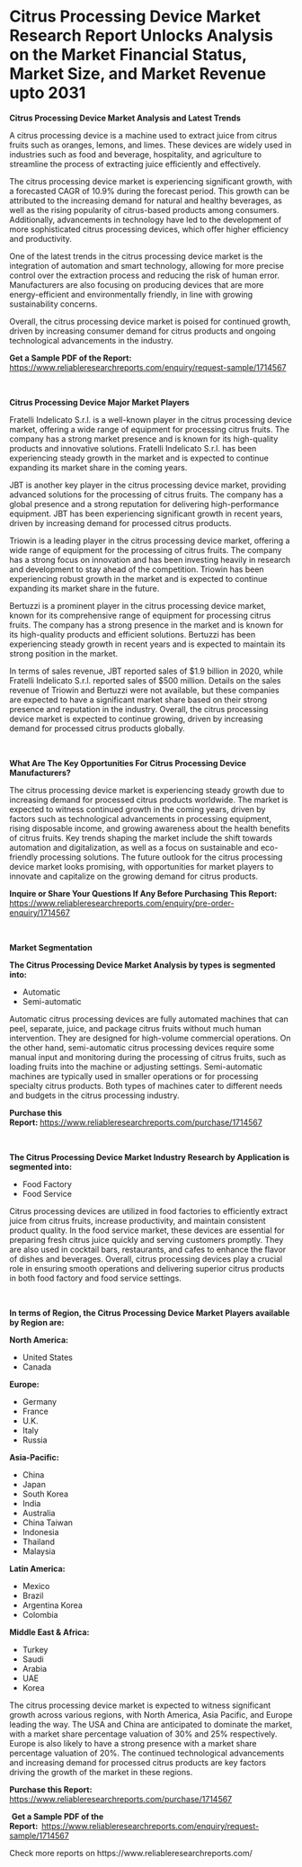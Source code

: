 <p><h1>Citrus Processing Device Market Research Report Unlocks Analysis on the Market Financial Status, Market Size, and Market Revenue upto 2031</h1></p><p><strong>Citrus Processing Device Market Analysis and Latest Trends</strong></p>
<p><p>A citrus processing device is a machine used to extract juice from citrus fruits such as oranges, lemons, and limes. These devices are widely used in industries such as food and beverage, hospitality, and agriculture to streamline the process of extracting juice efficiently and effectively.</p><p>The citrus processing device market is experiencing significant growth, with a forecasted CAGR of 10.9% during the forecast period. This growth can be attributed to the increasing demand for natural and healthy beverages, as well as the rising popularity of citrus-based products among consumers. Additionally, advancements in technology have led to the development of more sophisticated citrus processing devices, which offer higher efficiency and productivity.</p><p>One of the latest trends in the citrus processing device market is the integration of automation and smart technology, allowing for more precise control over the extraction process and reducing the risk of human error. Manufacturers are also focusing on producing devices that are more energy-efficient and environmentally friendly, in line with growing sustainability concerns.</p><p>Overall, the citrus processing device market is poised for continued growth, driven by increasing consumer demand for citrus products and ongoing technological advancements in the industry.</p></p>
<p><strong>Get a Sample PDF of the Report:&nbsp;</strong> <a href="https://www.reliableresearchreports.com/enquiry/request-sample/1714567">https://www.reliableresearchreports.com/enquiry/request-sample/1714567</a></p>
<p>&nbsp;</p>
<p><strong>Citrus Processing Device Major Market Players</strong></p>
<p><p>Fratelli Indelicato S.r.l. is a well-known player in the citrus processing device market, offering a wide range of equipment for processing citrus fruits. The company has a strong market presence and is known for its high-quality products and innovative solutions. Fratelli Indelicato S.r.l. has been experiencing steady growth in the market and is expected to continue expanding its market share in the coming years.</p><p>JBT is another key player in the citrus processing device market, providing advanced solutions for the processing of citrus fruits. The company has a global presence and a strong reputation for delivering high-performance equipment. JBT has been experiencing significant growth in recent years, driven by increasing demand for processed citrus products.</p><p>Triowin is a leading player in the citrus processing device market, offering a wide range of equipment for the processing of citrus fruits. The company has a strong focus on innovation and has been investing heavily in research and development to stay ahead of the competition. Triowin has been experiencing robust growth in the market and is expected to continue expanding its market share in the future.</p><p>Bertuzzi is a prominent player in the citrus processing device market, known for its comprehensive range of equipment for processing citrus fruits. The company has a strong presence in the market and is known for its high-quality products and efficient solutions. Bertuzzi has been experiencing steady growth in recent years and is expected to maintain its strong position in the market.</p><p>In terms of sales revenue, JBT reported sales of $1.9 billion in 2020, while Fratelli Indelicato S.r.l. reported sales of $500 million. Details on the sales revenue of Triowin and Bertuzzi were not available, but these companies are expected to have a significant market share based on their strong presence and reputation in the industry. Overall, the citrus processing device market is expected to continue growing, driven by increasing demand for processed citrus products globally.</p></p>
<p>&nbsp;</p>
<p><strong>What Are The Key Opportunities For Citrus Processing Device Manufacturers?</strong></p>
<p><p>The citrus processing device market is experiencing steady growth due to increasing demand for processed citrus products worldwide. The market is expected to witness continued growth in the coming years, driven by factors such as technological advancements in processing equipment, rising disposable income, and growing awareness about the health benefits of citrus fruits. Key trends shaping the market include the shift towards automation and digitalization, as well as a focus on sustainable and eco-friendly processing solutions. The future outlook for the citrus processing device market looks promising, with opportunities for market players to innovate and capitalize on the growing demand for citrus products.</p></p>
<p><strong>Inquire or Share Your Questions If Any Before Purchasing This Report:</strong> <a href="https://www.reliableresearchreports.com/enquiry/pre-order-enquiry/1714567">https://www.reliableresearchreports.com/enquiry/pre-order-enquiry/1714567</a></p>
<p>&nbsp;</p>
<p><strong>Market Segmentation</strong></p>
<p><strong>The Citrus Processing Device Market Analysis by types is segmented into:</strong></p>
<p><ul><li>Automatic</li><li>Semi-automatic</li></ul></p>
<p><p>Automatic citrus processing devices are fully automated machines that can peel, separate, juice, and package citrus fruits without much human intervention. They are designed for high-volume commercial operations. On the other hand, semi-automatic citrus processing devices require some manual input and monitoring during the processing of citrus fruits, such as loading fruits into the machine or adjusting settings. Semi-automatic machines are typically used in smaller operations or for processing specialty citrus products. Both types of machines cater to different needs and budgets in the citrus processing industry.</p></p>
<p><strong>Purchase this Report:&nbsp;</strong><a href="https://www.reliableresearchreports.com/purchase/1714567">https://www.reliableresearchreports.com/purchase/1714567</a></p>
<p>&nbsp;</p>
<p><strong>The Citrus Processing Device Market Industry Research by Application is segmented into:</strong></p>
<p><ul><li>Food Factory</li><li>Food Service</li></ul></p>
<p><p>Citrus processing devices are utilized in food factories to efficiently extract juice from citrus fruits, increase productivity, and maintain consistent product quality. In the food service market, these devices are essential for preparing fresh citrus juice quickly and serving customers promptly. They are also used in cocktail bars, restaurants, and cafes to enhance the flavor of dishes and beverages. Overall, citrus processing devices play a crucial role in ensuring smooth operations and delivering superior citrus products in both food factory and food service settings.</p></p>
<p>&nbsp;</p>
<p><strong>In terms of Region, the Citrus Processing Device Market Players available by Region are:</strong></p>
<p>
    <p> <strong> North America: </strong>
        <ul>
            <li>United States</li>
            <li>Canada</li>
        </ul>
        </p> 
    <p> <strong> Europe: </strong>
        <ul>
            <li>Germany</li>
            <li>France</li>
            <li>U.K.</li>
            <li>Italy</li>
            <li>Russia</li>
        </ul>
        </p> 
    <p> <strong> Asia-Pacific: </strong>
        <ul>
            <li>China</li>
            <li>Japan</li>
            <li>South Korea</li>
            <li>India</li>
            <li>Australia</li>
            <li>China Taiwan</li>
            <li>Indonesia</li>
            <li>Thailand</li>
            <li>Malaysia</li>
        </ul>
        </p> 
    <p> <strong> Latin America: </strong>
        <ul>
            <li>Mexico</li>
            <li>Brazil</li>
            <li>Argentina Korea</li>
            <li>Colombia</li>
        </ul>
        </p> 
    <p> <strong> Middle East & Africa: </strong>
        <ul>
            <li>Turkey</li>
            <li>Saudi</li>
            <li>Arabia</li>
            <li>UAE</li>
            <li>Korea</li>
        </ul>
    </p>
    </p>
<p><p>The citrus processing device market is expected to witness significant growth across various regions, with North America, Asia Pacific, and Europe leading the way. The USA and China are anticipated to dominate the market, with a market share percentage valuation of 30% and 25% respectively. Europe is also likely to have a strong presence with a market share percentage valuation of 20%. The continued technological advancements and increasing demand for processed citrus products are key factors driving the growth of the market in these regions.</p></p>
<p><strong>Purchase this Report: </strong><a href="https://www.reliableresearchreports.com/purchase/1714567">https://www.reliableresearchreports.com/purchase/1714567</a></p>
<p>&nbsp;<strong>Get a Sample PDF of the Report:&nbsp;&nbsp;</strong><a href="https://www.reliableresearchreports.com/enquiry/request-sample/1714567">https://www.reliableresearchreports.com/enquiry/request-sample/1714567</a></p>
<p><strong></strong></p>
<p>Check more reports on https://www.reliableresearchreports.com/</p>